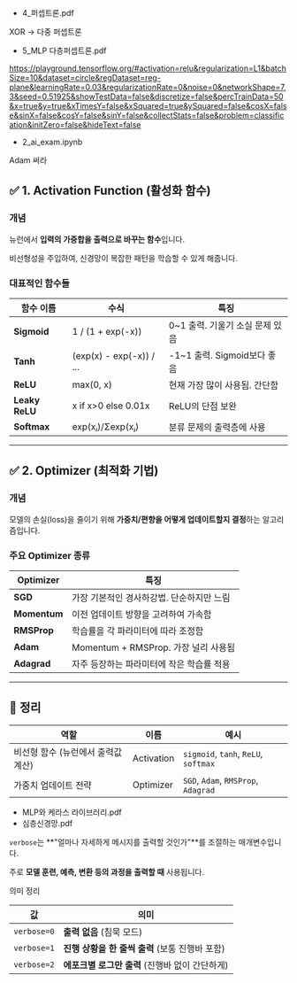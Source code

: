 - 4_퍼셉트론.pdf


XOR → 다중 퍼셉트론

- 5_MLP 다층퍼셉트론.pdf

https://playground.tensorflow.org/#activation=relu&regularization=L1&batchSize=10&dataset=circle&regDataset=reg-plane&learningRate=0.03&regularizationRate=0&noise=0&networkShape=7,3&seed=0.51925&showTestData=false&discretize=false&percTrainData=50&x=true&y=true&xTimesY=false&xSquared=true&ySquared=false&cosX=false&sinX=false&cosY=false&sinY=false&collectStats=false&problem=classification&initZero=false&hideText=false

- 2_ai_exam.ipynb

Adam 써라


## ✅ 1. Activation Function (활성화 함수)

### 개념

뉴런에서 **입력의 가중합을 출력으로 바꾸는 함수**입니다.

비선형성을 주입하여, 신경망이 복잡한 패턴을 학습할 수 있게 해줍니다.

### 대표적인 함수들

| 함수 이름 | 수식 | 특징 |
| --- | --- | --- |
| **Sigmoid** | 1 / (1 + exp(-x)) | 0~1 출력. 기울기 소실 문제 있음 |
| **Tanh** | (exp(x) - exp(-x)) / ... | -1~1 출력. Sigmoid보다 좋음 |
| **ReLU** | max(0, x) | 현재 가장 많이 사용됨. 간단함 |
| **Leaky ReLU** | x if x>0 else 0.01x | ReLU의 단점 보완 |
| **Softmax** | exp(xᵢ)/Σexp(xⱼ) | 분류 문제의 출력층에 사용 |

---

## ✅ 2. Optimizer (최적화 기법)

### 개념

모델의 손실(loss)을 줄이기 위해 **가중치/편향을 어떻게 업데이트할지 결정**하는 알고리즘입니다.

### 주요 Optimizer 종류

| Optimizer | 특징 |
| --- | --- |
| **SGD** | 가장 기본적인 경사하강법. 단순하지만 느림 |
| **Momentum** | 이전 업데이트 방향을 고려하여 가속함 |
| **RMSProp** | 학습률을 각 파라미터에 따라 조정함 |
| **Adam** | Momentum + RMSProp. 가장 널리 사용됨 |
| **Adagrad** | 자주 등장하는 파라미터에 작은 학습률 적용 |

---

## 🔁 정리

| 역할 | 이름 | 예시 |
| --- | --- | --- |
| 비선형 함수 (뉴런에서 출력값 계산) | Activation | `sigmoid`, `tanh`, `ReLU`, `softmax` |
| 가중치 업데이트 전략 | Optimizer | `SGD`, `Adam`, `RMSProp`, `Adagrad` |

- MLP와 케라스 라이브러리.pdf
- 심층신경망.pdf


`verbose`는 **"얼마나 자세하게 메시지를 출력할 것인가"**를 조절하는 매개변수입니다.

주로 **모델 훈련, 예측, 변환 등의 과정을 출력할 때** 사용됩니다.

의미 정리

| 값 | 의미 |
| --- | --- |
| `verbose=0` | **출력 없음** (침묵 모드) |
| `verbose=1` | **진행 상황을 한 줄씩 출력** (보통 진행바 포함) |
| `verbose=2` | **에포크별 로그만 출력** (진행바 없이 간단하게) |
